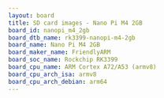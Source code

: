 ```yaml
---
layout: board
title: SD card images - Nano Pi M4 2GB
board_id: nanopi_m4_2gb
board_dtb_name: rk3399-nanopi-m4-2gb
board_name: Nano Pi M4 2GB
board_maker_name: FriendlyARM
board_soc_name: Rockchip RK3399
board_cpu_name: ARM Cortex A72/A53 (armv8)
board_cpu_arch_isa: armv8
board_cpu_arch_debian: arm64
---
```

